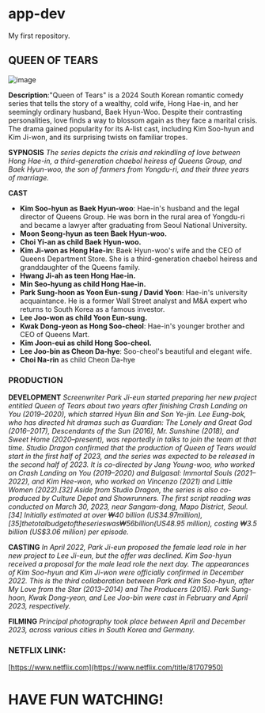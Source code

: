 # app-dev
My first repository.
## QUEEN OF TEARS
![image](https://github.com/Akujiyxz/app-dev/assets/170314906/55fe3778-cd36-45f8-9a23-0e87d5058cc1)

**Description**:"Queen of Tears" is a 2024 South Korean romantic comedy series that tells the story of a wealthy, cold wife, Hong Hae-in, and her seemingly ordinary husband, Baek Hyun-Woo. Despite their contrasting personalities, love finds a way to blossom again as they face a marital crisis. The drama gained popularity for its A-list cast, including Kim Soo-hyun and Kim Ji-won, and its surprising twists on familiar tropes. 

**SYPNOSIS**
*The series depicts the crisis and rekindling of love between Hong Hae-in, a third-generation chaebol heiress of Queens Group, and Baek Hyun-woo, the son of farmers from Yongdu-ri, and their three years of marriage.*

**CAST**
- **Kim Soo-hyun as Baek Hyun-woo**: Hae-in's husband and the legal director of Queens Group. He was born in the rural area of Yongdu-ri and became a lawyer after graduating from Seoul National University.
- **Moon Seong-hyun as teen Baek Hyun-woo.**
- **Choi Yi-an as child Baek Hyun-woo.**
- **Kim Ji-won as Hong Hae-in**: Baek Hyun-woo's wife and the CEO of Queens Department Store. She is a third-generation chaebol heiress and granddaughter of the Queens family.
- **Hwang Ji-ah as teen Hong Hae-in.**
- **Min Seo-hyung as child Hong Hae-in.**
- **Park Sung-hoon as Yoon Eun-sung / David Yoon**: Hae-in's university acquaintance. He is a former Wall Street analyst and M&A expert who returns to South Korea as a famous investor.
- **Lee Joo-won as child Yoon Eun-sung.**
- **Kwak Dong-yeon as Hong Soo-cheol**: Hae-in's younger brother and CEO of Queens Mart.
- **Kim Joon-eui as child Hong Soo-cheol.**
- **Lee Joo-bin as Cheon Da-hye**: Soo-cheol's beautiful and elegant wife.
- **Choi Na-rin** as child Cheon Da-hye

### PRODUCTION
**DEVELOPMENT**
*Screenwriter Park Ji-eun started preparing her new project entitled Queen of Tears about two years after finishing Crash Landing on You (2019–2020), which starred Hyun Bin and Son Ye-jin. Lee Eung-bok, who has directed hit dramas such as Guardian: The Lonely and Great God (2016–2017), Descendants of the Sun (2016), Mr. Sunshine (2018), and Sweet Home (2020–present), was reportedly in talks to join the team at that time.
Studio Dragon confirmed that the production of Queen of Tears would start in the first half of 2023, and the series was expected to be released in the second half of 2023. It is co-directed by Jang Young-woo, who worked on Crash Landing on You (2019–2020) and Bulgasal: Immortal Souls (2021–2022), and Kim Hee-won, who worked on Vincenzo (2021) and Little Women (2022).[32] Aside from Studio Dragon, the series is also co-produced by Culture Depot and Showrunners.
The first script reading was conducted on March 30, 2023, near Sangam-dong, Mapo District, Seoul.[34]
Initially estimated at over ₩40 billion (US$34.97 million),[35] the total budget of the series was ₩56 billion (US$48.95 million), costing ₩3.5 billion (US$3.06 million) per episode.*

**CASTING**
*In April 2022, Park Ji-eun proposed the female lead role in her new project to Lee Ji-eun, but the offer was declined. Kim Soo-hyun received a proposal for the male lead role the next day.
The appearances of Kim Soo-hyun and Kim Ji-won were officially confirmed in December 2022. This is the third collaboration between Park and Kim Soo-hyun, after My Love from the Star (2013–2014) and The Producers (2015).
Park Sung-hoon, Kwak Dong-yeon, and Lee Joo-bin were cast in February and April 2023, respectively.*

**FILMING**
*Principal photography took place between April and December 2023, across various cities in South Korea and Germany.*

### NETFLIX LINK:
[https://www.netflix.com](https://www.netflix.com/title/81707950)

# HAVE FUN WATCHING!
